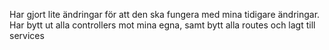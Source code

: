 Har gjort lite ändringar för att den ska fungera med mina tidigare ändringar. Har bytt ut alla controllers mot mina egna, samt bytt alla routes och lagt till services
